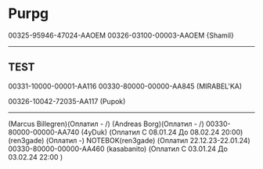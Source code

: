 # Purpg
00325-95946-47024-AAOEM
00326-03100-00003-AAOEM {Shamil}

-------
TEST
-------
00331-10000-00001-AA116 
00330-80000-00000-AA845 (MIRABEL'KA)

00326-10042-72035-AA117 (Pupok)



-------
 (Marcus Billegren)(Оплатил - /)
 (Andreas Borg)(Оплатил - /)
00330-80000-00000-AA740 (4yDuk) (Оплатил C 08.01.24 До 08.02.24  20:00)
(ren3gade) (Оплатил -)
 NOTEBOK(ren3gade) (Оплатил 22.12.23-22.01.24)
00330-80000-00000-AA460 (kasabanito) (Оплатил C 03.01.24 До 03.02.24  22:00 )


